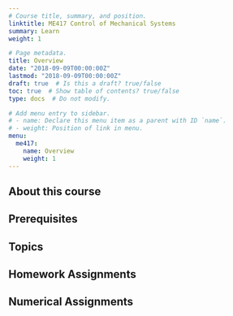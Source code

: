 ```yaml
---
# Course title, summary, and position.
linktitle: ME417 Control of Mechanical Systems
summary: Learn
weight: 1

# Page metadata.
title: Overview
date: "2018-09-09T00:00:00Z"
lastmod: "2018-09-09T00:00:00Z"
draft: true  # Is this a draft? true/false
toc: true  # Show table of contents? true/false
type: docs  # Do not modify.

# Add menu entry to sidebar.
# - name: Declare this menu item as a parent with ID `name`.
# - weight: Position of link in menu.
menu:
  me417:
    name: Overview
    weight: 1
---
```



## About this course

## Prerequisites

## Topics

## Homework Assignments

## Numerical Assignments

